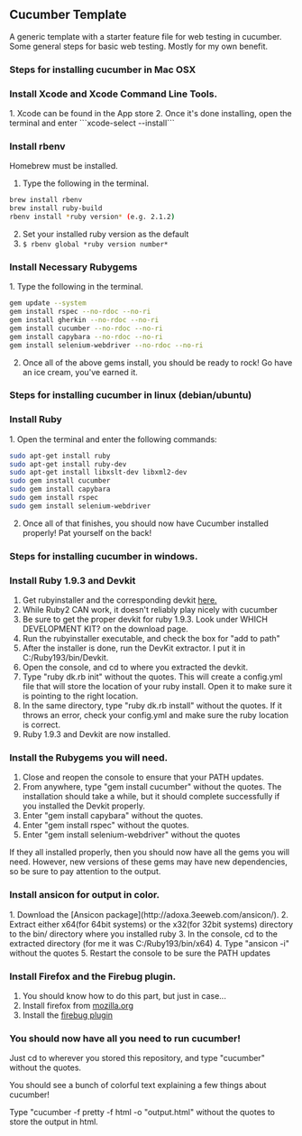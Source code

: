 <h2>Cucumber Template</h2>


A generic template with a starter feature file for web testing in cucumber. Some general steps for basic web testing. Mostly for my own benefit.

<h3>Steps for installing cucumber in Mac OSX</h3>
<h3>Install Xcode and Xcode Command Line Tools.</h3>
1. Xcode can be found in the App store
2. Once it's done installing, open the terminal and enter ```xcode-select --install```

<h3>Install rbenv</h3>

Homebrew must be installed.

1. Type the following in the terminal.

```bash
brew install rbenv
brew install ruby-build
rbenv install *ruby version* (e.g. 2.1.2)
```
2. Set your installed ruby version as the default
3. `$ rbenv global *ruby version number*`

<h3>Install Necessary Rubygems</h3>
1. Type the following in the terminal.

```bash
gem update --system
gem install rspec --no-rdoc --no-ri
gem install gherkin --no-rdoc --no-ri
gem install cucumber --no-rdoc --no-ri
gem install capybara --no-rdoc --no-ri
gem install selenium-webdriver --no-rdoc --no-ri
```

2. Once all of the above gems install, you should be ready to rock! Go have an ice cream, you've earned it.

<h3>Steps for installing cucumber in linux (debian/ubuntu)</h3>

<h3>Install Ruby</h3>
1. Open the terminal and enter the following commands:

```bash
sudo apt-get install ruby
sudo apt-get install ruby-dev
sudo apt-get install libxslt-dev libxml2-dev
sudo gem install cucumber
sudo gem install capybara
sudo gem install rspec
sudo gem install selenium-webdriver
```

2. Once all of that finishes, you should now have Cucumber installed properly! Pat yourself on the back!



<h3>Steps for installing cucumber in windows.</h3>

<h3>Install Ruby 1.9.3 and Devkit</h3>

1. Get rubyinstaller and the corresponding devkit [here.](http://rubyinstaller.org/downloads/)
2. While Ruby2 CAN work, it doesn't reliably play nicely with cucumber
3. Be sure to get the proper devkit for ruby 1.9.3. Look under WHICH DEVELOPMENT KIT? on the download page.
4. Run the rubyinstaller executable, and check the box for "add to path"
5. After the installer is done, run the DevKit extractor. I put it in C:/Ruby193/bin/Devkit.
6. Open the console, and cd to where you extracted the devkit.
7. Type "ruby dk.rb init" without the quotes. This will create a config.yml file that will store the location of your ruby install. Open it to make sure it is pointing to the right location.
8. In the same directory, type "ruby dk.rb install" without the quotes. If it throws an error, check your config.yml and make sure the ruby location is correct.
9. Ruby 1.9.3 and Devkit are now installed.

<h3>Install the Rubygems you will need.</h3>

1. Close and reopen the console to ensure that your PATH updates.
2. From anywhere, type "gem install cucumber" without the quotes. The installation should take a while, but it should complete successfully if you installed the Devkit properly.
3. Enter "gem install capybara" without the quotes.
4. Enter "gem install rspec" without the quotes.
5. Enter "gem install selenium-webdriver" without the quotes

If they all installed properly, then you should now have all the gems you will need. However, new versions of these gems may have new dependencies, so be sure to pay attention to the output.
 
<h3>Install ansicon for output in color.</h3>
1. Download the [Ansicon package](http://adoxa.3eeweb.com/ansicon/).
2. Extract either x64(for 64bit systems) or the x32(for 32bit systems) directory to the bin/ directory where you installed ruby
3. In the console, cd to the extracted directory (for me it was C:/Ruby193/bin/x64)
4. Type "ansicon -i" without the quotes
5. Restart the console to be sure the PATH updates

<h3>Install Firefox and the Firebug plugin.</h3>

1. You should know how to do this part, but just in case...
2. Install firefox from [mozilla.org](http://www.mozilla.org/en-US/)
3. Install the [firebug plugin](https://getfirebug.com/)

<h3>You should now have all you need to run cucumber!</h3>

Just cd to wherever you stored this repository, and type "cucumber" without the quotes.

You should see a bunch of colorful text explaining a few things about cucumber!

Type "cucumber -f pretty -f html -o "output.html" without the quotes to store the output in html.


